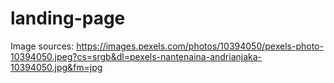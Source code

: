 # landing-page

Image sources: 
https://images.pexels.com/photos/10394050/pexels-photo-10394050.jpeg?cs=srgb&dl=pexels-nantenaina-andrianjaka-10394050.jpg&fm=jpg 